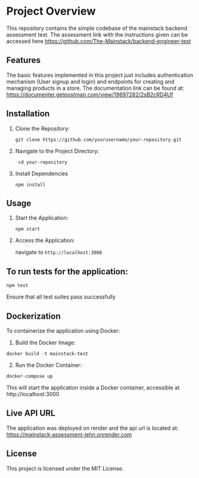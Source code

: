 # Project Overview
This repository contains the simple codebase of the mainstack backend assessment test. The assessment link with the instructions given can be accessed here
https://github.com/The-Mainstack/backend-engineer-test

## Features
The basic features implemented in this project just includes authentication mechanism (User signup and login) and endpoints for creating and managing products in a store. The documentation
link can be found at: https://documenter.getpostman.com/view/19697282/2sB2cRD4Uf

## Installation
1. Clone the Repository:

    `` git clone https://github.com/yourusername/your-repository.git ``

2. Navigate to the Project Directory:


    ``  cd your-repository ``

3. Install Dependencies

    `` npm install ``

## Usage
1. Start the Application:

    ` npm start ` 
2. Access the Application:

    navigate to ` http://localhost:3000 `
   
## To run tests for the application:​

`` npm test ``

Ensure that all test suites pass successfully

## Dockerization
To containerize the application using Docker:​

1. Build the Docker Image:


`` docker build -t mainstack-test ``


2. Run the Docker Container:

`` docker-compose up ``

This will start the application inside a Docker container, accessible at http://localhost:3000

## Live API URL

The application was deployed on render and the api url is located at: https://mainstack-assessment-jehn.onrender.com
## License
This project is licensed under the MIT License.
